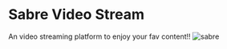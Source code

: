 # Sabre Video Stream

An video streaming platform to enjoy your fav content!!
![sabre](https://i.ibb.co/Ry6LdhZ/Capture.png)
